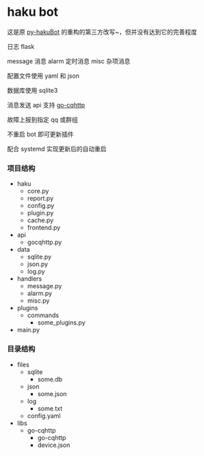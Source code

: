 # haku bot

这是原 [py-hakuBot](https://github.com/weilinfox/py-hakuBot) 的重构的第三方改写~，但并没有达到它的完善程度

日志 flask

message 消息 alarm 定时消息 misc 杂项消息

配置文件使用 yaml 和 json

数据库使用 sqlite3

消息发送 api 支持 [go-cqhttp](https://github.com/Mrs4s/go-cqhttp)

故障上报到指定 qq 或群组

不重启 bot 即可更新插件

配合 systemd 实现更新后的自动重启

### 项目结构

+ haku
    + core.py
    + report.py
    + config.py
    + plugin.py
    + cache.py
    + frontend.py
+ api
    + gocqhttp.py
+ data
    + sqlite.py
    + json.py
    + log.py
+ handlers
    + message.py
    + alarm.py
    + misc.py
+ plugins
    + commands
        + some_plugins.py
+ main.py

### 目录结构

+ files
    + sqlite
        + some.db
    + json
        + some.json
    + log
        + some.txt
    + config.yaml
+ libs
    + go-cqhttp
        + go-cqhttp
        + device.json
